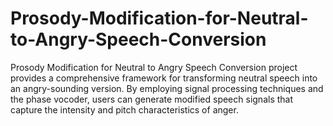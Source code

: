 # Prosody-Modification-for-Neutral-to-Angry-Speech-Conversion
Prosody Modification for Neutral to Angry Speech Conversion project provides a comprehensive framework for transforming neutral speech into an angry-sounding version. By employing signal processing techniques and the phase vocoder, users can generate modified speech signals that capture the intensity and pitch characteristics of anger.

